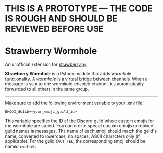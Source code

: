# THIS IS A PROTOTYPE — THE CODE IS ROUGH AND SHOULD BE REVIEWED BEFORE USE

# Strawberry Wormhole

An unofficial extension for [strawberry.py](https://github.com/strawberry-py)

**Strawberry Wormhole** is a Python module that adds *wormhole* functionality. A *wormhole* is a virtual bridge between channels. When a message is sent to one wormhole-enabled channel, it's automatically forwarded to all others in the same group.

---

Make sure to add the following environment variable to your .env file:

```env
EMOJI_GUILD=<your_emoji_guild_id>
```

This variable specifies the ID of the Discord guild where custom emojis for the wormhole are stored. You can create special custom emojis to replace guild names in messages. The name of each emoji should match the guild's name, converted to lowercase, no spaces,    ASCII characters only (if applicable). For the guild `ČVUT FEL`, the corresponding emoji should be named `cvutfel`.
